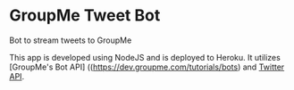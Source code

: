 # GroupMe Tweet Bot
Bot to stream tweets to GroupMe

This app is developed using NodeJS and is deployed to Heroku. It utilizes [GroupMe's Bot API] ((https://dev.groupme.com/tutorials/bots) and [Twitter API](https://developer.twitter.com/en/docs/twitter-api/getting-started/guide).
